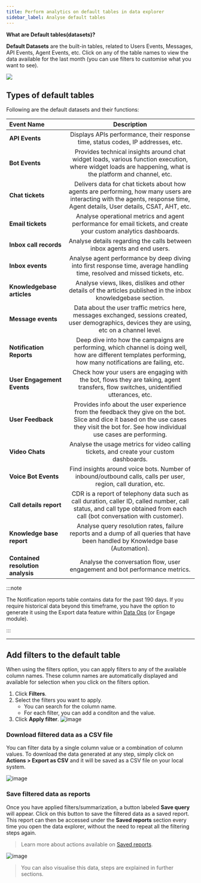 ```yaml
---
title: Perform analytics on default tables in data explorer
sidebar_label: Analyse default tables   
---
```


**What are Default tables(datasets)?** 

**Default Datasets** are the built-in tables, related to Users Events, Messages, API Events, Agent Events, etc. Click on any of the table names to view the data available for the last month (you can use filters to customise what you want to see). 

![](https://i.imgur.com/uqwkU9X.png)

## Types of default tables 

Following are the default datasets and their functions:

| Event Name | Description |
|:-------- |:--------:|
| **API Events** | Displays APIs performance, their response time, status codes, IP addresses, etc. |
| **Bot Events** | Provides technical insights around chat widget loads, various function execution, where widget loads are happening, what is the platform and channel, etc. |
| **Chat tickets** |  Delivers data for chat tickets about how agents are performing, how many users are interacting with the agents, response time, Agent details, User details, CSAT, AHT, etc. |
| **Email tickets** |  Analyse operational metrics and agent performance for email tickets, and create your custom analytics dashboards. |
| **Inbox call records** | Analyse details regarding the calls between inbox agents and end users. |
|**Inbox events**| Analyse agent performance by deep diving into first response time, average handling time, resolved and missed tickets, etc.|
| **Knowledgebase articles** | Analyse views, likes, dislikes and other details of the articles published in the inbox knowledgebase section. | 
| **Message events** | Data about the user traffic metrics here, messages exchanged, sessions created, user demographics, devices they are using, etc on a channel level. |
| **Notification Reports** | Deep dive into how the campaigns are performing, which channel is doing well, how are different templates performing, how many notifications are failing, etc. |
| **User Engagement Events** | Check how your users are engaging with the bot, flows they are taking, agent transfers, flow switches, unidentified utterances, etc. |
| **User Feedback** | Provides info about the user experience from the feedback they give on the bot. Slice and dice it based on the use cases they visit the bot for. See how individual use cases are performing. |
|**Video Chats**|Analyse the usage metrics for video calling tickets, and create your custom dashboards.|
| **Voice Bot Events** | Find insights around voice bots. Number of inbound/outbound calls, calls per user, region, call duration, etc. |
|**Call details report** |CDR is a report of telephony data such as call duration, caller ID, called number, call status, and call type obtained from each call (bot conversation with customer). |
| **Knowledge base report** | Analyse query resolution rates, failure reports and a dump of all queries that have been handled by Knowledge base (Automation). |
| **Contained resolution analysis** | Analyse the conversation flow, user engagement and bot performance metrics.|

:::note

The Notification reports table contains data for the past 190 days. If you require historical data beyond this timeframe, you have the option to generate it using the Export data feature within [Data Ops](https://docs.yellow.ai/docs/platform_concepts/growth/dataops) (or Engage module).

:::


-----

## Add filters to the default table 

When using the filters option, you can apply filters to any of the available column names. These column names are automatically displayed and available for selection when you click on the filters option.

1. Click **Filters**. 
2. Select the filters you want to apply. 
    - You can search for the column name. 
    - For each filter, you can add a conditon and the value. 
3. Click **Apply filter**.
    ![image](https://imgur.com/CxjFRAo.png)

### Download filtered data as a CSV file

You can filter data by a single column value or a combination of column values. To download the data generated at any step, simply click on **Actions > Export as CSV** and it will be saved as a CSV file on your local system.

![image](https://imgur.com/QTRWcJr.png)

### Save filtered data as reports 

Once you have applied filters/summarization, a button labeled **Save query** will appear. Click on this button to save the filtered data as a saved report. This report can then be accessed under the **Saved reports** section every time you open the data explorer, without the need to repeat all the filtering steps again.

> Learn more about actions available on [Saved reports](https://docs.yellow.ai/docs/platform_concepts/growth/dataexplorer/savedreportsactions).

![image](https://imgur.com/QRizLWe.png)


> You can also visualise this data, steps are explained in further sections. 
